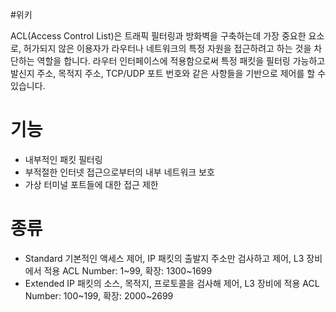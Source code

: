 #위키

ACL(Access Control List)은 트래픽 필터링과 방화벽을 구축하는데 가장 중요한 요소로, 허가되지 않은 이용자가 라우터나 네트워크의 특정 자원을 접근하려고 하는 것을 차단하는 역할을 합니다. 라우터 인터페이스에 적용함으로써 특정 패킷을 필터링 가능하고 발신지 주소, 목적지 주소, TCP/UDP 포트 번호와 같은 사항들을 기반으로 제어를 할 수 있습니다.

# 기능
- 내부적인 패킷 필터링
- 부적절한 인터넷 접근으로부터의 내부 네트워크 보호
- 가상 터미널 포트들에 대한 접근 제한  

# 종류
- Standard
	 기본적인 액세스 제어, IP 패킷의 출발지 주소만 검사하고 제어, L3 장비에서 적용
	 ACL Number: 1~99, 확장: 1300~1699  
- Extended
	 IP 패킷의 소스, 목적지, 프로토콜을 검사해 제어, L3 장비에 적용
	 ACL Number: 100~199, 확장: 2000~2699  